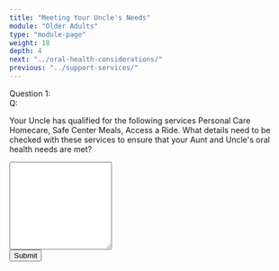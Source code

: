 ```yaml
---
title: "Meeting Your Uncle's Needs"
module: "Older Adults"
type: "module-page"
weight: 18
depth: 4
next: "../oral-health-considerations/"
previous: "../support-services/"
---
```

<form method="post" action="."><div class="pageblock">







  


<div class="cases"><div class="casetitle">Question 1:</div><div class="casecontent"><div class="casequestion"><div class="casequestion-text clearfix"><div class="q-mod5">Q:</div><div class="question-text"><p>Your Uncle has qualified for the following services Personal Care Homecare, Safe Center Meals, Access a Ride.  What details need to be checked with these services to ensure that your Aunt and Uncle's oral health needs are met?</p></div></div><textarea rows="10" name="question147" class="form-control"></textarea></div></div></div>



  <script src="/media/quizblock/js/quizshow.js"></script>



</div><div class="submit-container"><input class="btn btn-info btn-submit-section" type="submit" value="Submit" /></div></form>